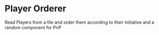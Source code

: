 # Player Orderer
Read Players from a file and order them according to their initiative and a random component for PnP
